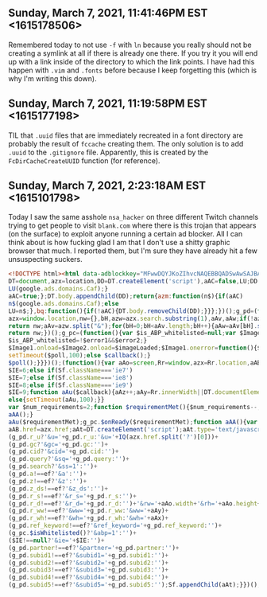 ## Sunday, March 7, 2021, 11:41:46PM EST <1615178506>

Remembered today to not use `-f` with `ln` because you really should not
be creating a symlink at all if there is already one there. If you try
it you will end up with a link inside of the directory to which the link
points. I have had this happen with `.vim` and `.fonts` before because I
keep forgetting this (which is why I'm writing this down).

## Sunday, March 7, 2021, 11:19:58PM EST <1615177198>

TIL that `.uuid` files that are immediately recreated in a font
directory are probably the result of `fccache` creating them. The only
solution is to add `.uuid` to the `.gitignore` file. Apparently, this is
created by the `FcDirCacheCreateUUID` function (for reference).

## Sunday, March 7, 2021, 2:23:18AM EST <1615101798>

Today I saw the same asshole `nsa_hacker` on three different Twitch
channels trying to get people to visit `blank.com` where there is this
trojan that appears (on the surface) to exploit anyone running a certain
ad blocker. All I can think about is how fucking glad I am that I don't
use a shitty graphic browser that much. I reported them, but I'm sure
they have already hit a few unsuspecting suckers.

```html
<!DOCTYPE html><html data-adblockkey="MFwwDQYJKoZIhvcNAQEBBQADSwAwSAJBANDrp2lz7AOmADaN8tA50LsWcjLFyQFcb/P2Txc58oYOeILb3vBw7J6f4pamkAQVSQuqYsKx3YzdUHCvbVZvFUsCAwEAAQ==_y0t89QPQBQiaap2wXxKQ5kxi2uF09NfnGZpXaVY9hcQpQZH8fjtBzRk1BRRQh52DGXh81RoK7slMc6f7amTTdA=="><head><meta http-equiv="Content-Type" content="text/html; charset=utf-8"><title></title><meta name="viewport" content="width=device-width, initial-scale=1"><meta name="description" content="See related links to what you are looking for."/></head><!--[if IE 6 ]><body class="ie6"><![endif]--><!--[if IE 7 ]><body class="ie7"><![endif]--><!--[if IE 8 ]><body class="ie8"><![endif]--><!--[if IE 9 ]><body class="ie9"><![endif]--><!--[if (gt IE 9)|!(IE)]> --><body><!--<![endif]--><script type="text/javascript">g_pb=(function(){var
DT=document,azx=location,DD=DT.createElement('script'),aAC=false,LU;DD.defer=true;DD.async=true;DD.src="//www.google.com/adsense/domains/caf.js";DD.onerror=function(){if(azx.search!=='?z'){azx.href='/?z';}};DD.onload=DD.onreadystatechange=function(){if(!aAC&&LU){if(!window['googleNDT_']){}
LU(google.ads.domains.Caf);}
aAC=true;};DT.body.appendChild(DD);return{azm:function(n$){if(aAC)
n$(google.ads.domains.Caf);else
LU=n$;},bq:function(){if(!aAC){DT.body.removeChild(DD);}}};})();g_pd=(function(){var
azx=window.location,nw={},bH,azw=azx.search.substring(1),aAv,aAw;if(!azw)
return nw;aAv=azw.split("&");for(bH=0;bH<aAv.length;bH++){aAw=aAv[bH].split('=');nw[aAw[0]]=aAw[1]?aAw[1]:"";}
return nw;})();g_pc=(function(){var $is_ABP_whitelisted=null;var $Image1=new Image;var $Image2=new Image;var $error1=false;var $error2=false;var $remaining=2;var $random=Math.random()*11;function $imageLoaded(){$remaining--;if($remaining===0)
$is_ABP_whitelisted=!$error1&&$error2;}
$Image1.onload=$Image2.onload=$imageLoaded;$Image1.onerror=function(){$error1=true;$imageLoaded();};$Image2.onerror=function(){$error2=true;$imageLoaded();};$Image1.src='/px.gif?ch=1&rn='+$random;$Image2.src='/px.gif?ch=2&rn='+$random;return{azo:function(){return'&abp='+($is_ABP_whitelisted?'1':'0');},$isWhitelisted:function(){return $is_ABP_whitelisted;},$onReady:function($callback){function $poll(){if($is_ABP_whitelisted===null)
setTimeout($poll,100);else $callback();}
$poll();}}})();(function(){var aAo=screen,Rr=window,azx=Rr.location,aAB=top.location,DT=document,Sf=DT.body||DT.getElementsByTagName('body')[0],aAy=0,aAx=0,aAz=0,$IE=null;if(Sf.className==='ie6')
$IE=6;else if(Sf.className==='ie7')
$IE=7;else if(Sf.className==='ie8')
$IE=8;else if(Sf.className==='ie9')
$IE=9;function aAu($callback){aAz++;aAy=Rr.innerWidth||DT.documentElement.clientWidth||Sf.clientWidth;aAx=Rr.innerHeight||DT.documentElement.clientHeight||Sf.clientHeight;if(aAy>0||aAz>=5){$callback();}
else{setTimeout(aAu,100);}}
var $num_requirements=2;function $requirementMet(){$num_requirements--;if($num_requirements===0)
aAA();}
aAu($requirementMet);g_pc.$onReady($requirementMet);function aAA(){var ef=undefined,IQ=encodeURIComponent,aAt;if(aAB!=azx&&g_pd.r_s===ef)
aAB.href=azx.href;aAt=DT.createElement('script');aAt.type='text/javascript';aAt.src='/glp'+'?r='+(g_pd.r!==ef?g_pd.r:(DT.referrer?IQ(DT.referrer.substr(0,255)):''))+
(g_pd.r_u?'&u='+g_pd.r_u:'&u='+IQ(azx.href.split('?')[0]))+
(g_pd.gc?'&gc='+g_pd.gc:'')+
(g_pd.cid?'&cid='+g_pd.cid:'')+
(g_pd.query?'&sq='+g_pd.query:'')+
(g_pd.search?'&ss=1':'')+
(g_pd.a!==ef?'&a':'')+
(g_pd.z!==ef?'&z':'')+
(g_pd.z_ds!==ef?'&z_ds':'')+
(g_pd.r_s!==ef?'&r_s='+g_pd.r_s:'')+
(g_pd.r_d!==ef?'&r_d='+g_pd.r_d:'')+'&rw='+aAo.width+'&rh='+aAo.height+
(g_pd.r_ww!==ef?'&ww='+g_pd.r_ww:'&ww='+aAy)+
(g_pd.r_wh!==ef?'&wh='+g_pd.r_wh:'&wh='+aAx)+
(g_pd.ref_keyword!==ef?'&ref_keyword='+g_pd.ref_keyword:'')+
(g_pc.$isWhitelisted()?'&abp=1':'')+
($IE!==null?'&ie='+$IE:'')+
(g_pd.partner!==ef?'&partner='+g_pd.partner:'')+
(g_pd.subid1!==ef?'&subid1='+g_pd.subid1:'')+
(g_pd.subid2!==ef?'&subid2='+g_pd.subid2:'')+
(g_pd.subid3!==ef?'&subid3='+g_pd.subid3:'')+
(g_pd.subid4!==ef?'&subid4='+g_pd.subid4:'')+
(g_pd.subid5!==ef?'&subid5='+g_pd.subid5:'');Sf.appendChild(aAt);}})();</script></body></html>
```
